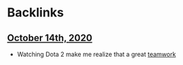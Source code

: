 
# Backlinks
## [October 14th, 2020](<October 14th, 2020.md>)
- Watching Dota 2 make me realize that a great [teamwork](<teamwork.md>)

